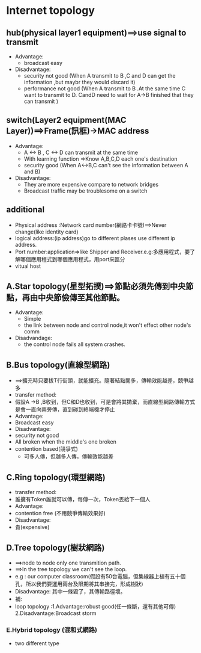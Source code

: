 # Internet topology

## hub(physical layer1 equipment)==>use signal to transmit
* Advantage:
  * broadcast easy
* Disadvantage:
  * security not good (When A transmit to B ,C and D can get the information ,but maybr they would discard it)
  * performance not good (When A transmit to B .At the same time C want to transmit to D. CandD need to wait for A->B finished that they can transmit )


## switch(Layer2 equipment(MAC Layer))==>Frame(訊框)->MAC address
* Advantage:
  * A <-> B , C <-> D can transmit at the same time
  * With learning function =>Know A,B,C,D each one's destination
  * security good (When A<->B,C can't see the information between A and B)
* Disadvantage:
  * They are more expensive compare to network bridges
  * Broadcast traffic may be troublesome on a switch


## additional
* Physical address :Network card number(網路卡卡號)==>Never change(like identity card)
* logical address:(ip address)go to different plases use different ip address.
* Port number:application=>like Shipper and Receiver.e.g:多應用程式，要了解哪個應用程式到哪個應用程式，用port來區分
* vitual host

## A.Star topology(星型拓撲)==>節點必須先傳到中央節點，再由中央節儉傳至其他節點。
* Advantage:
  * Simple
  * the link between node and control node,it won't effect other node's comm
* Disadvandage:
  * the control node fails all system crashes.
  
  
## B.Bus topology(直線型網路)
* ==>擴充時只要拔T行街頭，就能擴充。隨著結點閱多，傳輸效能越差，競爭越多
* transfer method:
 * 假設A ->B ,B收到，但C和D也收到，可是會將其拋棄，而直線型網路傳輸方式是會一直向兩旁傳，直到碰到終端機才停止
* Advantage:
 * Broadcast easy
* Disadvantage:
 * security not good
 * All broken when the middle's one broken
 * contention based(競爭式)
   * 可多人傳，但越多人傳，傳輸效能越差
   
   
 ## C.Ring topology(環型網路)
 * transfer method:
  * 誰擁有Token誰就可以傳，每傳一次，Token丟給下一個人
 * Advantage:
  * contention free (不用競爭傳輸效果好)
 * Disadvantage:
  * 貴(expensive)
  

## D.Tree topology(樹狀網路)
* ==>node to node only one transmition path.
* ==>In the tree topology we can't see the loop.
* e.g : our computer classroom(假設有50台電腦，但集線器上植有五十個孔，所以我們要運用兩台及限期將其串接完，形成樹狀)
* Disadvantage: 其中一條毀了，其傳輸路徑壞。
* 補:
 * loop topology :1.Advantage:robust good(任一條斷，還有其他可傳) 2.Disadvantage:Broadcast storm

### E.Hybrid topology (混和式網路)
* two different type

 
